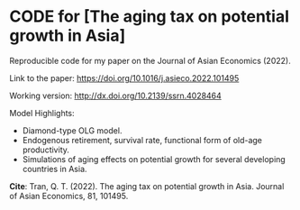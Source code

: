 # CODE for [The aging tax on potential growth in Asia]
Reproducible code for my paper on the Journal of Asian Economics (2022).

Link to the paper: https://doi.org/10.1016/j.asieco.2022.101495

Working version: http://dx.doi.org/10.2139/ssrn.4028464

Model Highlights:
- Diamond-type OLG model.
- Endogenous retirement, survival rate, functional form of old-age productivity.
- Simulations of aging effects on potential growth for several developing countries in Asia.

**Cite**: Tran, Q. T. (2022). The aging tax on potential growth in Asia. Journal of Asian Economics, 81, 101495.
